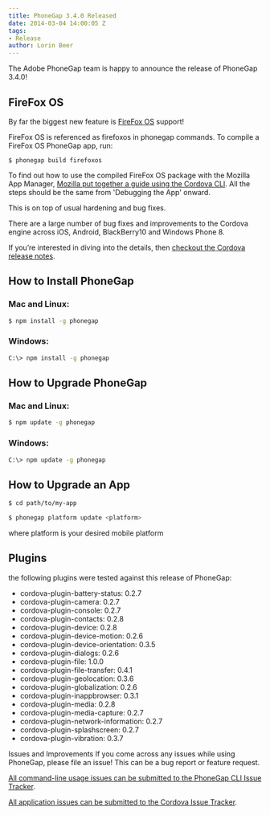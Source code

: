 ```yaml
---
title: PhoneGap 3.4.0 Released
date: 2014-03-04 14:00:05 Z
tags:
- Release
author: Lorin Beer
---
```


The Adobe PhoneGap team is happy to announce the release of PhoneGap 3.4.0!

## FireFox OS

By far the biggest new feature is [FireFox OS](https://developer.mozilla.org/en-US/Firefox_OS) support!

FireFox OS is referenced as firefoxos in phonegap commands. To compile a FireFox OS PhoneGap app, run:

    $ phonegap build firefoxos

To find out how to use the compiled FireFox OS package with the Mozilla App Manager, [Mozilla put together a guide using the Cordova CLI](https://hacks.mozilla.org/2014/02/building-cordova-apps-for-firefox-os/). All the steps should be the same from 'Debugging the App' onward.

This is on top of usual hardening and bug fixes.

There are a large number of bug fixes and improvements to the Cordova engine across iOS, Android, BlackBerry10 and Windows Phone 8.

If you’re interested in diving into the details, then [checkout the Cordova release notes](https://issues.apache.org/jira/secure/ReleaseNote.jspa?projectId=12312420%26version=12324813).

## How to Install PhoneGap

### Mac and Linux:

```sh
$ npm install -g phonegap
```

### Windows:

```sh
C:\> npm install -g phonegap
```

## How to Upgrade PhoneGap

### Mac and Linux:

```sh
$ npm update -g phonegap
```

### Windows:

```sh
C:\> npm update -g phonegap
```

## How to Upgrade an App

```sh
$ cd path/to/my-app

$ phonegap platform update <platform>
```

where platform is your desired mobile platform

## Plugins

the following plugins were tested against this release of PhoneGap:

- cordova-plugin-battery-status: 0.2.7
- cordova-plugin-camera: 0.2.7
- cordova-plugin-console: 0.2.7
- cordova-plugin-contacts: 0.2.8
- cordova-plugin-device: 0.2.8
- cordova-plugin-device-motion: 0.2.6
- cordova-plugin-device-orientation: 0.3.5
- cordova-plugin-dialogs: 0.2.6
- cordova-plugin-file: 1.0.0
- cordova-plugin-file-transfer: 0.4.1
- cordova-plugin-geolocation: 0.3.6
- cordova-plugin-globalization: 0.2.6
- cordova-plugin-inappbrowser: 0.3.1
- cordova-plugin-media: 0.2.8
- cordova-plugin-media-capture: 0.2.7
- cordova-plugin-network-information: 0.2.7
- cordova-plugin-splashscreen: 0.2.7
- cordova-plugin-vibration: 0.3.7

Issues and Improvements
If you come across any issues while using PhoneGap, please file an issue! This can be a bug report or feature request.

[All command-line usage issues can be submitted to the PhoneGap CLI Issue Tracker](https://github.com/phonegap/phonegap-cli/issues).

[All application issues can be submitted to the Cordova Issue Tracker](https://issues.apache.org/jira/browse/CB).
